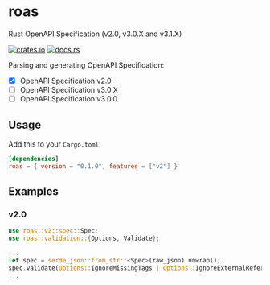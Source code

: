 # roas

Rust OpenAPI Specification (v2.0, v3.0.X and v3.1.X)

[![crates.io](https://img.shields.io/crates/v/roas.svg)](https://crates.io/crates/roas)
[![docs.rs](https://docs.rs/roas/badge.svg)](https://docs.rs/roas)

Parsing and generating OpenAPI Specification:

* [x] OpenAPI Specification v2.0
* [ ] OpenAPI Specification v3.0.X
* [ ] OpenAPI Specification v3.0.0

## Usage

Add this to your `Cargo.toml`:

```toml
[dependencies]
roas = { version = "0.1.0", features = ["v2"] } 
```

## Examples

### v2.0

```rust
use roas::v2::spec::Spec;
use roas::validation::{Options, Validate};

...
let spec = serde_json::from_str::<Spec>(raw_json).unwrap();
spec.validate(Options::IgnoreMissingTags | Options::IgnoreExternalReferences).unwrap();
...

```
